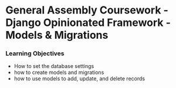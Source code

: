 # General Assembly Coursework - Django Opinionated Framework - Models & Migrations

### Learning Objectives
- How to set the database settings
- how to create models and migrations
- how to use models to add, update, and delete records
